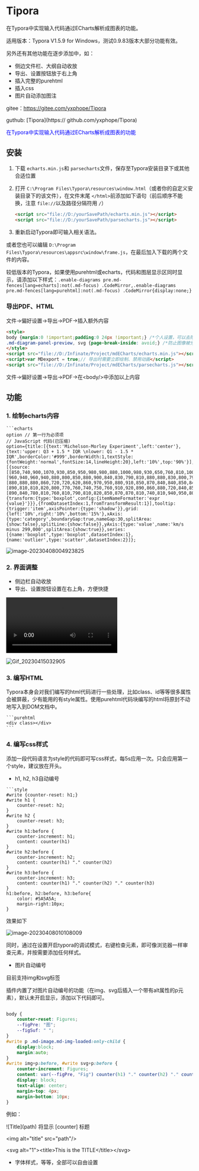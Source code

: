 # Tipora

在Typora中实现输入代码通过ECharts解析成图表的功能。

适用版本：Typora V1.5.9 for Windows，测试0.9.83版本大部分功能有效。

另外还有其他功能在逐步添加中，如：

- 侧边文件栏、大纲自动收放
- 导出、设置按钮放于右上角
- 插入完整的purehtml
- 插入css
- 图片自动添加图注

gitee：https://gitee.com/yxphope/Tipora

guthub: [Tipora](https:// github.com/yxphope/Tipora)

<font color="blue">在Typora中实现输入代码通过ECharts解析成图表的功能</font>

## 安装

1. 下载 `echarts.min.js`和 `parsecharts`文件，保存至Typora安装目录下或其他合适位置
2. 打开 `C:\Program Files\Typora\resources\window.html`（或者你的自定义安装目录下的该文件），在文件末尾 `</html>`前添加如下语句（前后顺序不能换，注意 `file://`以及路径分隔符用 `/`）

   ```html
   <script src="file://D:/yourSavePath/echarts.min.js"></script>
   <script src="file://D:/yourSavePath/parsecharts.js"></script>
   ```
3. 重新启动Typora即可输入相关语法。

或者您也可以编辑 `D:\Program Files\Typora\resources\appsrc\window\frame.js`，在最后加入下载的两个文件的内容。

较低版本的Typora，如果使用purehtml或echarts，代码和图层显示区同时显示，请添加以下样式：`.enable-diagrams pre.md-fences[lang=echarts]:not(.md-focus) .CodeMirror,.enable-diagrams pre.md-fences[lang=purehtml]:not(.md-focus) .CodeMirror{display:none;}`

### 导出PDF、HTML

文件->偏好设置->导出->PDF->插入额外内容

```html
<style>
body {margin:0 !important;padding:0 24px !important;} /*个人设置，可以去除*/
.md-diagram-panel-preview, svg {page-break-inside: avoid;} /*防止图像被分隔在两页*/
</style>
<script src="file://D:/Infinate/Project/mdECharts/echarts.min.js"></script>
<script>var MDexport = true;// 导出时需要立即绘制、禁用动画</script>
<script src="file://D:/Infinate/Project/mdECharts/parsecharts.js"></script>
```

文件->偏好设置->导出->PDF->在\<body/>中添加以上内容

## 功能

### 1. 绘制echarts内容

```
```echarts
option // 第一行为必须项
// JavaScript 代码(已压缩)
option={title:[{text:'Michelson-Morley Experiment',left:'center'},{text:'upper: Q3 + 1.5 * IQR \nlower: Q1 - 1.5 * IQR',borderColor:'#999',borderWidth:1,textStyle:{fontWeight:'normal',fontSize:14,lineHeight:20},left:'10%',top:'90%'}],dataset:[{source:[[850,740,900,1070,930,850,950,980,980,880,1000,980,930,650,760,810,1000,1000,960,960],[960,940,960,940,880,800,850,880,900,840,830,790,810,880,880,830,800,790,760,800],[880,880,880,860,720,720,620,860,970,950,880,910,850,870,840,840,850,840,840,840],[890,810,810,820,800,770,760,740,750,760,910,920,890,860,880,720,840,850,850,780],[890,840,780,810,760,810,790,810,820,850,870,870,810,740,810,940,950,800,810,870]]},{transform:{type:'boxplot',config:{itemNameFormatter:'expr {value}'}}},{fromDatasetIndex:1,fromTransformResult:1}],tooltip:{trigger:'item',axisPointer:{type:'shadow'}},grid:{left:'10%',right:'10%',bottom:'15%'},xAxis:{type:'category',boundaryGap:true,nameGap:30,splitArea:{show:false},splitLine:{show:false}},yAxis:{type:'value',name:'km/s minus 299,000',splitArea:{show:true}},series:[{name:'boxplot',type:'boxplot',datasetIndex:1},{name:'outlier',type:'scatter',datasetIndex:2}]};
```

![image-20230408004923825](./README.assets/image-20230408004923825.png)

### 2. 界面调整

- 侧边栏自动收放
- 导出、设置按钮设置在右上角，方便快捷

<video src="./README.assets/WinCam-2023-04-15-%5B02-05-45%5D.mp4"></video>

![Gif_20230415032905](./README.assets/Gif_20230415032905.gif)

### 3. 编写HTML

Typora本身会对我们编写的html代码进行一些处理，比如class、id等等很多属性会被屏蔽，少有能用的有style属性。使用purehtml代码块编写的html将原封不动地写入到DOM文档中。

````
```purehtml
<div class></div>
```
````

### 4. 编写css样式

添加一段代码语言为style的代码即可写css样式，每5s应用一次。只会应用第一个style，建议放在开头。

- h1, h2, h3自动编号

```
```style
#write {counter-reset: h1;}
#write h1 {
	counter-reset: h2;
}
#write h2 {
	counter-reset: h3;
}
#write h1:before {
	counter-increment: h1;
	content: counter(h1)
}
#write h2:before {
	counter-increment: h2;
	content: counter(h1) "." counter(h2)
}
#write h3:before {
	counter-increment: h3;
	content: counter(h1) "." counter(h2) "." counter(h3)
}
h1:before, h2:before, h3:before{
	color: #5A5A5A;
	margin-right:10px;
}
```

效果如下

 ![image-20230408010108009](./README.assets/image-20230408010108009.png)

同时，通过在设置开启typora的调试模式，右键检查元素，即可像浏览器一样审查元素，并按需要添加任何样式。

- 图片自动编号

目前支持img和svg标签

插件内置了对图片自动编号的功能（在img、svg后插入一个带有alt属性的p元素），默认未开启显示，添加以下代码即可。

```css

body {
    counter-reset: Figures;
    --figPre: "图";
	--figSuf: " ";
}
#write p .md-image.md-img-loaded:only-child {
	display:block;
	margin:auto;
}
#write img+p:before, #write svg+p:before {
	counter-increment: Figures;
	content: var(--figPre, "Fig") counter(h1) "." counter(h2) "." counter(h3) "-" counter(Figures) var(--figSuf," ") attr(alt);
	display: block;
	text-align: center;
	margin-top: 4px;
	margin-bottom: 10px;
}
```

例如：

\!\[Title](path) 将显示 [counter] 标题

\<img alt="title" src="path"/>

\<svg alt="1">\<title>This is the TITLE\</title>\</svg>

- 字体样式，等等，全部可以自由设置
